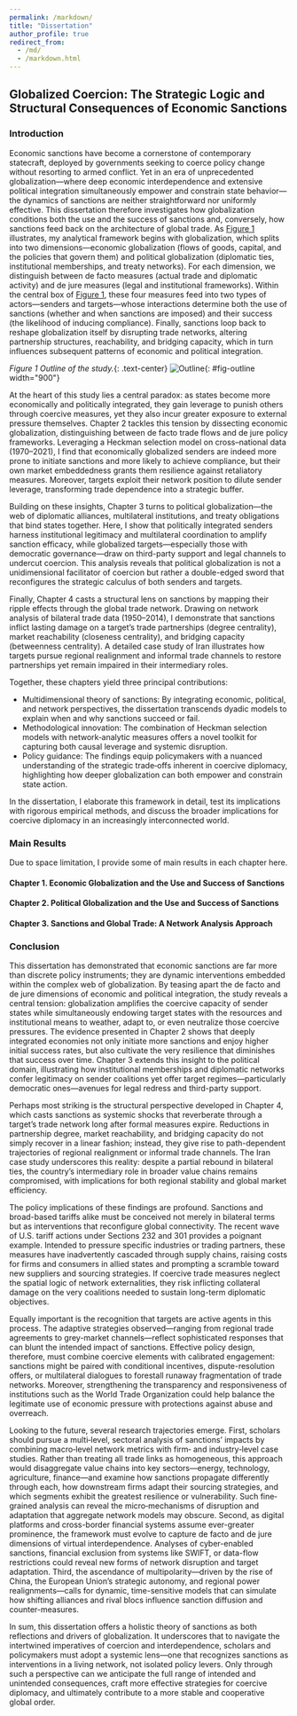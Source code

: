 ```yaml
---
permalink: /markdown/
title: "Dissertation"
author_profile: true
redirect_from: 
  - /md/
  - /markdown.html
---
```

## Globalized Coercion: The Strategic Logic and Structural Consequences of Economic Sanctions

### Introduction

Economic sanctions have become a cornerstone of contemporary statecraft, deployed by governments seeking to coerce policy change without resorting to armed conflict. Yet in an era of unprecedented globalization—where deep economic interdependence and extensive political integration simultaneously empower and constrain state behavior—the dynamics of sanctions are neither straightforward nor uniformly effective. This dissertation therefore investigates how globalization conditions both the use and the success of sanctions and, conversely, how sanctions feed back on the architecture of global trade. As [Figure 1](#fig-outline) illustrates, my analytical framework begins with globalization, which splits into two dimensions—economic globalization (flows of goods, capital, and the policies that govern them) and political globalization (diplomatic ties, institutional memberships, and treaty networks). For each dimension, we distinguish between de facto measures (actual trade and diplomatic activity) and de jure measures (legal and institutional frameworks). Within the central box of [Figure 1](#fig-outline), these four measures feed into two types of actors—senders and targets—whose interactions determine both the use of sanctions (whether and when sanctions are imposed) and their success (the likelihood of inducing compliance). Finally, sanctions loop back to reshape globalization itself by disrupting trade networks, altering partnership structures, reachability, and bridging capacity, which in turn influences subsequent patterns of economic and political integration.

*Figure 1 Outline of the study.*{: .text-center}
![Outline](http://dongantan.github.io/images/outline.png){: #fig-outline width="900"}

At the heart of this study lies a central paradox: as states become more economically and politically integrated, they gain leverage to punish others through coercive measures, yet they also incur greater exposure to external pressure themselves. Chapter 2 tackles this tension by dissecting economic globalization, distinguishing between de facto trade flows and de jure policy frameworks. Leveraging a Heckman selection model on cross–national data (1970–2021), I find that economically globalized senders are indeed more prone to initiate sanctions and more likely to achieve compliance, but their own market embeddedness grants them resilience against retaliatory measures. Moreover, targets exploit their network position to dilute sender leverage, transforming trade dependence into a strategic buffer.

Building on these insights, Chapter 3 turns to political globalization—the web of diplomatic alliances, multilateral institutions, and treaty obligations that bind states together. Here, I show that politically integrated senders harness institutional legitimacy and multilateral coordination to amplify sanction efficacy, while globalized targets—especially those with democratic governance—draw on third-party support and legal channels to undercut coercion. This analysis reveals that political globalization is not a unidimensional facilitator of coercion but rather a double-edged sword that reconfigures the strategic calculus of both senders and targets.

Finally, Chapter 4 casts a structural lens on sanctions by mapping their ripple effects through the global trade network. Drawing on network analysis of bilateral trade data (1950–2014), I demonstrate that sanctions inflict lasting damage on a target’s trade partnerships (degree centrality), market reachability (closeness centrality), and bridging capacity (betweenness centrality). A detailed case study of Iran illustrates how targets pursue regional realignment and informal trade channels to restore partnerships yet remain impaired in their intermediary roles.

Together, these chapters yield three principal contributions:

* Multidimensional theory of sanctions: By integrating economic, political, and network perspectives, the dissertation transcends dyadic models to explain when and why sanctions succeed or fail.
* Methodological innovation: The combination of Heckman selection models with network‐analytic measures offers a novel toolkit for capturing both causal leverage and systemic disruption.
* Policy guidance: The findings equip policymakers with a nuanced understanding of the strategic trade‐offs inherent in coercive diplomacy, highlighting how deeper globalization can both empower and constrain state action.

In the dissertation, I elaborate this framework in detail, test its implications with rigorous empirical methods, and discuss the broader implications for coercive diplomacy in an increasingly interconnected world.

### Main Results

Due to space limitation, I provide some of main results in each chapter here.

#### Chapter 1. Economic Globalization and the Use and Success of Sanctions

#### Chapter 2. Political Globalization and the Use and Success of Sanctions

#### Chapter 3. Sanctions and Global Trade: A Network Analysis Approach


### Conclusion

This dissertation has demonstrated that economic sanctions are far more than discrete policy instruments; they are dynamic interventions embedded within the complex web of globalization. By teasing apart the de facto and de jure dimensions of economic and political integration, the study reveals a central tension: globalization amplifies the coercive capacity of sender states while simultaneously endowing target states with the resources and institutional means to weather, adapt to, or even neutralize those coercive pressures. The evidence presented in Chapter 2 shows that deeply integrated economies not only initiate more sanctions and enjoy higher initial success rates, but also cultivate the very resilience that diminishes that success over time. Chapter 3 extends this insight to the political domain, illustrating how institutional memberships and diplomatic networks confer legitimacy on sender coalitions yet offer target regimes—particularly democratic ones—avenues for legal redress and third-party support.

Perhaps most striking is the structural perspective developed in Chapter 4, which casts sanctions as systemic shocks that reverberate through a target’s trade network long after formal measures expire. Reductions in partnership degree, market reachability, and bridging capacity do not simply recover in a linear fashion; instead, they give rise to path-dependent trajectories of regional realignment or informal trade channels. The Iran case study underscores this reality: despite a partial rebound in bilateral ties, the country’s intermediary role in broader value chains remains compromised, with implications for both regional stability and global market efficiency.

The policy implications of these findings are profound. Sanctions and broad-based tariffs alike must be conceived not merely in bilateral terms but as interventions that reconfigure global connectivity. The recent wave of U.S. tariff actions under Sections 232 and 301 provides a poignant example. Intended to pressure specific industries or trading partners, these measures have inadvertently cascaded through supply chains, raising costs for firms and consumers in allied states and prompting a scramble toward new suppliers and sourcing strategies. If coercive trade measures neglect the spatial logic of network externalities, they risk inflicting collateral damage on the very coalitions needed to sustain long-term diplomatic objectives.

Equally important is the recognition that targets are active agents in this process. The adaptive strategies observed—ranging from regional trade agreements to grey-market channels—reflect sophisticated responses that can blunt the intended impact of sanctions. Effective policy design, therefore, must combine coercive elements with calibrated engagement: sanctions might be paired with conditional incentives, dispute-resolution offers, or multilateral dialogues to forestall runaway fragmentation of trade networks. Moreover, strengthening the transparency and responsiveness of institutions such as the World Trade Organization could help balance the legitimate use of economic pressure with protections against abuse and overreach.

Looking to the future, several research trajectories emerge. First, scholars should pursue a multi‐level, sectoral analysis of sanctions’ impacts by combining macro‐level network metrics with firm‐ and industry‐level case studies. Rather than treating all trade links as homogeneous, this approach would disaggregate value chains into key sectors—energy, technology, agriculture, finance—and examine how sanctions propagate differently through each, how downstream firms adapt their sourcing strategies, and which segments exhibit the greatest resilience or vulnerability. Such fine‐grained analysis can reveal the micro‐mechanisms of disruption and adaptation that aggregate network models may obscure. Second, as digital platforms and cross-border financial systems assume ever-greater prominence, the framework must evolve to capture de facto and de jure dimensions of virtual interdependence. Analyses of cyber-enabled sanctions, financial exclusion from systems like SWIFT, or data-flow restrictions could reveal new forms of network disruption and target adaptation. Third, the ascendance of multipolarity—driven by the rise of China, the European Union’s strategic autonomy, and regional power realignments—calls for dynamic, time-sensitive models that can simulate how shifting alliances and rival blocs influence sanction diffusion and counter-measures.

In sum, this dissertation offers a holistic theory of sanctions as both reflections and drivers of globalization. It underscores that to navigate the intertwined imperatives of coercion and interdependence, scholars and policymakers must adopt a systemic lens—one that recognizes sanctions as interventions in a living network, not isolated policy levers. Only through such a perspective can we anticipate the full range of intended and unintended consequences, craft more effective strategies for coercive diplomacy, and ultimately contribute to a more stable and cooperative global order.


